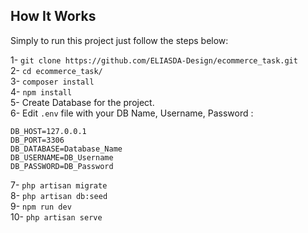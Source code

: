 ## How It Works

Simply to run this project just follow the steps below:

1- `git clone https://github.com/ELIASDA-Design/ecommerce_task.git` <br/>
2- `cd ecommerce_task/`<br/>
3- `composer install` <br/>
4-  `npm install` <br/>
5-  Create Database for the project. <br/>
6- Edit `.env` file with your DB Name, Username, Password : <br/>

    DB_HOST=127.0.0.1
    DB_PORT=3306
    DB_DATABASE=Database_Name
    DB_USERNAME=DB_Username
    DB_PASSWORD=DB_Password

7- `php artisan migrate` <br/>
8- `php artisan db:seed` <br/>
9- `npm run dev` <br/>
10- `php artisan serve`

